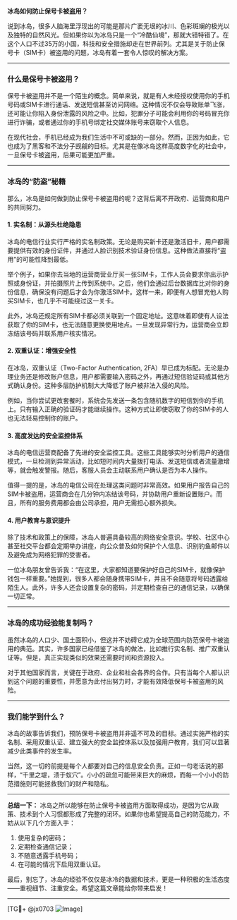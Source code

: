 **冰岛如何防止保号卡被盗用？**

说到冰岛，很多人脑海里浮现出的可能是那片广袤无垠的冰川、色彩斑斓的极光以及独特的自然风光。但如果你以为冰岛只是一个“冷酷仙境”，那就大错特错了。在这个人口不过35万的小国，科技和安全措施却走在世界前列。尤其是关于防止保号卡（SIM卡）被盗用的问题，冰岛有着一套令人惊叹的解决方案。

---

### 什么是保号卡被盗用？

保号卡被盗用并不是一个陌生的概念。简单来说，就是有人未经授权使用你的手机号码或SIM卡进行通话、发送短信甚至访问网络。这种情况不仅会导致账单飞涨，还可能让你陷入身份泄露的风险之中。比如，犯罪分子可能会利用你的号码冒充你进行诈骗，或者通过你的手机号绑定社交媒体账号来窃取个人信息。

在现代社会，手机已经成为我们生活中不可或缺的一部分。然而，正因为如此，它也成为了黑客和不法分子觊觎的目标。尤其是在像冰岛这样高度数字化的社会中，一旦保号卡被盗用，后果可能更加严重。

---

### 冰岛的“防盗”秘籍

那么，冰岛是如何做到防止保号卡被盗用的呢？这背后离不开政府、运营商和用户的共同努力。

#### **1. 实名制：从源头杜绝隐患**
冰岛的电信行业实行严格的实名制政策。无论是购买新卡还是激活旧卡，用户都需要提供有效的身份证件，并通过人脸识别技术验证身份信息。这种做法直接将“盗用”的可能性降到最低。

举个例子，如果你去当地的运营商营业厅买一张SIM卡，工作人员会要求你出示护照或身份证，并拍摄照片上传到系统中。之后，他们会通过后台数据库比对你的身份信息，确保没有问题后才会为你激活SIM卡。这样一来，即便有人想冒充他人购买SIM卡，也几乎不可能绕过这一关卡。

此外，冰岛还规定所有SIM卡都必须关联到一个固定地址。这意味着即使有人设法获取了你的SIM卡，也无法随意更换使用地点。一旦发现异常行为，运营商会立即冻结该号码并联系用户核实情况。

#### **2. 双重认证：增强安全性**
在冰岛，双重认证（Two-Factor Authentication, 2FA）早已成为标配。无论是办理业务还是修改账户信息，用户都需要输入密码之外，再通过短信验证码或其他方式确认身份。这种多层防护机制大大降低了账户被非法入侵的风险。

例如，当你尝试更改套餐时，系统会先发送一条包含随机数字的短信到你的手机上。只有输入正确的验证码才能继续操作。这种方式让即使窃取了你的SIM卡的人也无法轻易控制你的账户。

#### **3. 高度发达的安全监控体系**
冰岛的电信运营商配备了先进的安全监控工具。这些工具能够实时分析用户的通信模式，一旦检测到异常活动，比如短时间内大量拨打电话、发送短信或者流量激增等，就会触发警报。随后，客服人员会主动联系用户确认是否为本人操作。

值得一提的是，冰岛的电信公司在处理这类问题时非常高效。如果用户报告自己的SIM卡被盗用，运营商会在几分钟内冻结该号码，并协助用户重新设置账户。而且，所有的服务费用都会由公司承担，用户无需担心额外损失。

#### **4. 用户教育与意识提升**
除了技术和政策上的保障，冰岛人普遍具备较高的网络安全意识。学校、社区中心甚至社交平台都会定期举办讲座，向公众普及如何保护个人信息、识别钓鱼邮件以及避免成为网络犯罪的受害者。

一位冰岛朋友曾告诉我：“在这里，大家都知道要保护好自己的SIM卡，就像保护钱包一样重要。”她提到，很多人都会随身携带SIM卡，并且不会随意将号码透露给陌生人。此外，许多人还会设置复杂的密码，并定期检查自己的通信记录，以确保一切正常。

---

### 冰岛的成功经验能复制吗？

虽然冰岛的人口少、国土面积小，但这并不妨碍它成为全球范围内防范保号卡被盗用的典范。其实，许多国家已经借鉴了冰岛的做法，比如推行实名制、推广双重认证等。但是，真正实现类似的效果还需要时间和资源投入。

对于其他国家而言，关键在于政府、企业和社会各界的合作。只有当每个人都认识到这个问题的重要性，并愿意为此付出努力时，才能有效降低保号卡被盗用的风险。

---

### 我们能学到什么？

冰岛的故事告诉我们，预防保号卡被盗用并非遥不可及的目标。通过实施严格的实名制、采用双重认证、建立强大的安全监控体系以及加强用户教育，我们可以显著减少此类事件的发生率。

当然，这一切的前提是每个人都要对自己的信息安全负责。正如一句老话说的那样，“千里之堤，溃于蚁穴”。小小的疏忽可能带来巨大的麻烦，而每一个小小的防范措施则可能拯救我们的财产和隐私。

---

**总结一下：**
冰岛之所以能够在防止保号卡被盗用方面取得成功，是因为它从政策、技术到个人习惯都形成了完整的闭环。如果你也希望提高自己的防范能力，不妨从以下几个方面入手：
1. 使用复杂的密码；
2. 定期检查通信记录；
3. 不随意透露手机号码；
4. 在可能的情况下启用双重认证。

最后，别忘了，冰岛的经验不仅仅是冰冷的数据和技术，更是一种积极的生活态度——重视细节、注重安全。希望这篇文章能给你带来启发！

---

[TG💪+ @jx0703 ![Image](https://github.com/user-attachments/assets/dbca1d08-cadb-493c-b0ec-ad6f7a83f270)]